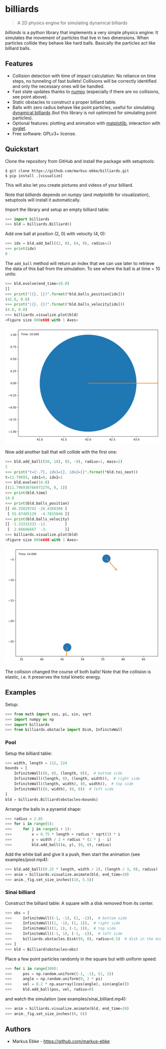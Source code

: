 # billiards
> A 2D physics engine for simulating dynamical billiards

_billiards_ is a python library that implements a very simple physics engine:
It simulates the movement of particles that live in two dimensions.
When particles collide they behave like hard balls.
Basically the particles act like billiard balls.


## Features
- Collision detection with time of impact calculation: No reliance on time steps, no tunneling of fast bullets! Collisions will be correctly identified and only the necessary ones will be handled.
- Fast state updates thanks to [numpy](https://numpy.org/) (especially if there are no collisions, see point above).
- Static obstacles to construct a proper billiard table.
- Balls with zero radius behave like point particles, useful for simulating [dynamical billiards](https://en.wikipedia.org/wiki/Dynamical_billiards) (but this library is not optimized for simulating point particles).
- Optional features: plotting and animation with [matplotlib](https://matplotlib.org/), interaction with [pyglet](https://pyglet.org/).
- Free software: GPLv3+ license.


## Quickstart

Clone the repository from GitHub and install the package with setuptools:
```shell
$ git clone https://github.com/markus-ebke/billiards.git
$ pip install .[visualize]
```
This will also let you create pictures and videos of your billiard.

Note that _billiards_ depends on _numpy_ (and _matplotlib_ for visualization), setuptools will install it automatically.

Import the library and setup an empty billiard table:

```python
>>> import billiards
>>> bld = billiards.Billiard()
```

Add one ball at position (2, 0) with velocity (4, 0):

```python
>>> idx = bld.add_ball((2, 0), (4, 0), radius=1)
>>> print(idx)
0
```

The `add_ball` method will return an index that we can use later to retrieve the data of this ball from the simulation.
To see where the ball is at time = 10 units:
```python
>>> bld.evolve(end_time=10.0)
[]
>>> print("({}, {})".format(*bld.balls_position[idx]))
(42.0, 0.0)
>>> print("({}, {})".format(*bld.balls_velocity[idx]))
(4.0, 0.0)
>>> billiards.visualize.plot(bld)
<Figure size 800x600 with 1 Axes>
```
![alt text](docs/_images/quickstart_1.svg "One ball")

Now add another ball that will collide with the first one:
```python
>>> bld.add_ball((50, 18), (0, -9), radius=1, mass=2)
1
>>> print("t={:.7}, idx1={}, idx2={}".format(*bld.toi_next))
t=11.79693, idx1=0, idx2=1
>>> bld.evolve(14.0)
[(11.796930766973276, 0, 1)]
>>> print(bld.time)
14.0
>>> print(bld.balls_position)
[[ 46.25029742 -26.4368308 ]
 [ 55.87485129  -4.7815846 ]]
>>> print(bld.balls_velocity)
[[ -1.33333333 -12.        ]
 [  2.66666667  -3.        ]]
>>> billiards.visualize.plot(bld)
<Figure size 800x600 with 1 Axes>
```
![alt text](docs/_images/quickstart_2.svg "Two balls after collision")

The collision changed the course of both balls!
Note that the collision is elastic, i.e. it preserves the total kinetic energy.


## Examples

Setup:
```python
>>> from math import cos, pi, sin, sqrt
>>> import numpy as np
>>> import billiards
>>> from billiards.obstacle import Disk, InfiniteWall
```

### Pool

Setup the billiard table:
```python
>>> width, length = 112, 224
bounds = [
    InfiniteWall((0, 0), (length, 0)),  # bottom side
    InfiniteWall((length, 0), (length, width)),  # right side
    InfiniteWall((length, width), (0, width)),  # top side
    InfiniteWall((0, width), (0, 0))  # left side
]
bld = billiards.Billiard(obstacles=bounds)
```

Arrange the balls in a pyramid shape:
```python
>>> radius = 2.85
>>> for i in range(5):
>>>     for j in range(i + 1):
>>>         x = 0.75 * length + radius * sqrt(3) * i
>>>         y = width / 2 + radius * (2 * j - i)
>>>         bld.add_ball((x, y), (0, 0), radius)
```

Add the white ball and give it a push, then start the animation (see examples/pool.mp4):
```python
>>> bld.add_ball((0.25 * length, width / 2), (length / 3, 0), radius)
>>> anim = billiards.visualize.animate(bld, end_time=10)
>>> anim._fig.set_size_inches((10, 5.5))
```


### Sinai billiard

Construct the billiard table: A square with a disk removed from its center.
```python
>>> obs = [
>>>     InfiniteWall((-1, -1), (1, -1)),  # bottom side
>>>     InfiniteWall((1, -1), (1, 1)),  # right side
>>>     InfiniteWall((1, 1), (-1, 1)),  # top side
>>>     InfiniteWall((-1, 1), (-1, -1)),  # left side
>>>     billiards.obstacles.Disk((0, 0), radius=0.5)  # disk in the middle
>>> ]
>>> bld = Billiard(obstacles=obs)
```

Place a few point particles randomly in the square but with uniform speed:
```python
>>> for i in range(300):
>>>     pos = np.random.uniform((-1, -1), (1, 1))
>>>     angle = np.random.uniform(0, 2 * pi)
>>>     vel = 0.2 * np.asarray([cos(angle), sin(angle)])
>>>     bld.add_ball(pos, vel, radius=0)
```

and watch the simulation (see examples/sinai_billiard.mp4):
```python
>>> anim = billiards.visualize.animate(bld, end_time=20)
>>> anim._fig.set_size_inches((6, 6))
```


## Authors

- Markus Ebke - <https://github.com/markus-ebke>

